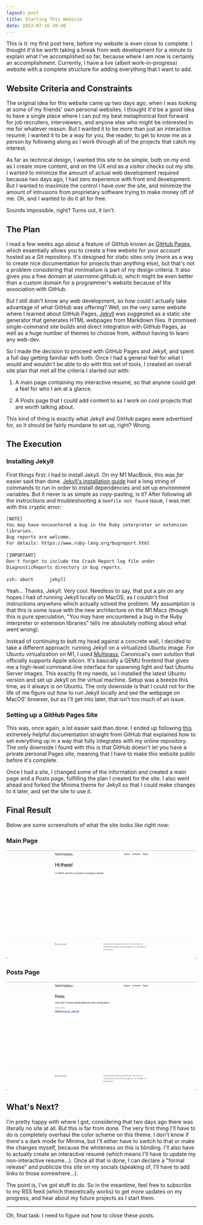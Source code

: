 ```yaml
---
layout: post
title: Starting This Website
date: 2022-07-16 20:48
---
```


This is it: my first post here, before my website is even close to complete. I thought it'd be worth taking a break from web development for a minute to explain what I've accomplished so far, because where I am now is certainly an accomplishment. Currently, I have a live (albeit work-in-progress) website with a complete structure for adding everything that I want to add.

## Website Criteria and Constraints

The original idea for this website came up two days ago, when I was looking at some of my friends' own personal websites. I thought it'd be a good idea to have a single place where I can put my best metaphorical foot forward for job recruiters, interviewers, and anyone else who might be interested in me for whatever reason. But I wanted it to be more than just an interactive resumé; I wanted it to be a way for you, the reader, to get to know me as a person by following along as I work through all of the projects that catch my interest.

As far as technical design, I wanted this site to be simple, both on my end as I create more content, and on the UX end as a visitor checks out my site. I wanted to minimize the amount of actual web development required because two days ago, I had zero experience with front end development. But I wanted to maximize the control I have over the site, and minimize the amount of intrusions from proprietary software trying to make money off of me. Oh, and I wanted to do it all for free.

Sounds impossible, right? Turns out, it isn't.

## The Plan

I read a few weeks ago about a feature of GitHub known as [GitHub Pages](https://pages.github.com/), which essentially allows you to create a free website for your account hosted as a Git repository. It's designed for static sites only (more as a way to create nice documentation for projects than anything else), but that's not a problem considering that minimalism is part of my design criteria. It also gives you a free domain at *username*.github.io, which might be even better than a custom domain for a programmer's website because of the association with GitHub.

But I still didn't know any web development, so how could I actually take advantage of what GitHub was offering? Well, on the very same website where I learned about GitHub Pages, [Jekyll](https://jekyllrb.com/) was suggested as a static site generator that generates HTML webpages from Markdown files. It promised single-command site builds and direct integration with GitHub Pages, as well as a huge number of themes to choose from, without having to learn any web-dev.

So I made the decision to proceed with GitHub Pages and Jekyll, and spent a full day getting familiar with both. Once I had a general feel for what I would and wouldn't be able to do with this set of tools, I created an overall site plan that met all the criteria I started out with:

1. A main page containing my interactive resumé, so that anyone could get a feel for who I am at a glance.

2. A Posts page that I could add content to as I work on cool projects that are worth talking about.

This kind of thing is exactly what Jekyll and GitHub pages were advertised for, so it should be fairly mundane to set up, right? Wrong.

## The Execution

### Installing Jekyll

First things first: I had to install Jekyll. On my M1 MacBook, this was *far* easier said than done. [Jekyll's installation guide](https://jekyllrb.com/docs/installation/macos/) had a long string of commands to run in order to install dependencies and set up environment variables. But it never is as simple as copy-pasting, is it? After following all the instructions and troubleshooting a `Gemfile not found` issue, I was met with this cryptic error:

```
[NOTE]
You may have encountered a bug in the Ruby interpreter or extension libraries.
Bug reports are welcome.
For details: https://www.ruby-lang.org/bugreport.html

[IMPORTANT]
Don't forget to include the Crash Report log file under
DiagnosticReports directory in bug reports.

zsh: abort      jekyll
```

Yeah… Thanks, Jekyll. Very cool. Needless to say, that put a pin on any hopes I had of running Jekyll locally on MacOS, as I couldn't find instructions *anywhere* which actually solved the problem. My assumption is that this is some issue with the new architecture on the M1 Macs (though this is pure speculation, "You may have encountered a bug in the Ruby interpreter or extension libraries" tells me absolutely nothing about what went wrong).

Instead of continuing to butt my head against a concrete wall, I decided to take a different approach: running Jekyll on a virtualized Ubuntu image. For Ubuntu virtualization on M1, I used [Multipass](https://multipass.run/), Canonical's own solution that officially supports Apple silicon. It's basically a QEMU frontend that gives me a high-level command-line interface for spawning light and fast Ubuntu Server images. This exactly fit my needs, so I installed the latest Ubuntu version and set up Jekyll on the virtual machine. Setup was a breeze this time, as it always is on Ubuntu. The only downside is that I could not for the life of me figure out how to run Jekyll locally and see the webpage on MacOS' browser, but as I'll get into later, that isn't too much of an issue.

### Setting up a GitHub Pages Site

This was, once again, a lot easier said than done. I ended up following [this](https://docs.github.com/en/pages/setting-up-a-github-pages-site-with-jekyll/creating-a-github-pages-site-with-jekyll) extremely helpful documentation straight from GitHub that explained how to set everything up in a way that fully integrates with my online repository. The only downside I found with this is that GitHub doesn't let you have a private personal Pages site, meaning that I have to make this website public before it's complete.

Once I had a site, I changed some of the information and created a main page and a Posts page, fulfilling the plan I created for the site. I also went ahead and forked the Minima theme for Jekyll so that I could make changes to it later, and set the site to use it.

## Final Result

Below are some screenshots of what the site looks like right now:

### Main Page

![](2022-07-16-starting-this-website-assets/2022-07-17-13-57-56-image.png)

### Posts Page

![](2022-07-16-starting-this-website-assets/2022-07-17-13-58-03-image.png)

## What's Next?

I'm pretty happy with where I got, considering that two days ago there was literally no site at all. But this is far from done. The very first thing I'll have to do is completely overhaul the color scheme on this theme. I don't know if there's a dark mode for Minima, but I'll either have to switch to that or make the changes myself, because the whiteness on this is blinding. I'll also have to actually create an interactive resumé (which means I'll have to update my non-interactive resume…). Once all that is done, I can declare a "formal release" and publicize this site on my socials (speaking of, I'll have to add links to those somewhere…).

The point is, I've got stuff to do. So in the meantime, feel free to subscribe to my RSS feed (which theoretically works) to get more updates on my progress, and hear about my future projects as I start them.

---

Oh, final task: I need to figure out how to close these posts.